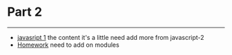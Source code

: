# Part 2

---

* [javasript 1](../../modules/javascript-1/README.md) the content it's a little need add more from javascript-2
* [Homework]() need to add on modules
